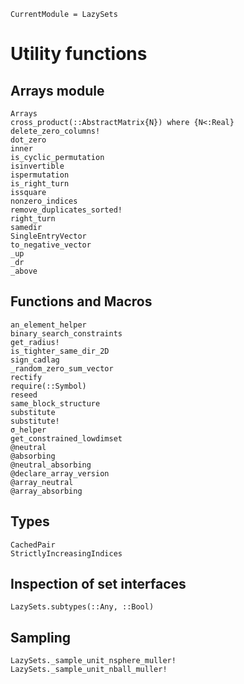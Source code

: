 ```@meta
CurrentModule = LazySets
```

# Utility functions

## Arrays module

```@docs
Arrays
cross_product(::AbstractMatrix{N}) where {N<:Real}
delete_zero_columns!
dot_zero
inner
is_cyclic_permutation
isinvertible
ispermutation
is_right_turn
issquare
nonzero_indices
remove_duplicates_sorted!
right_turn
samedir
SingleEntryVector
to_negative_vector
_up
_dr
_above
```

## Functions and Macros

```@docs
an_element_helper
binary_search_constraints
get_radius!
is_tighter_same_dir_2D
sign_cadlag
_random_zero_sum_vector
rectify
require(::Symbol)
reseed
same_block_structure
substitute
substitute!
σ_helper
get_constrained_lowdimset
@neutral
@absorbing
@neutral_absorbing
@declare_array_version
@array_neutral
@array_absorbing
```

## Types

```@docs
CachedPair
StrictlyIncreasingIndices
```

## Inspection of set interfaces

```@docs
LazySets.subtypes(::Any, ::Bool)
```

## Sampling

```@docs
LazySets._sample_unit_nsphere_muller!
LazySets._sample_unit_nball_muller!
```

